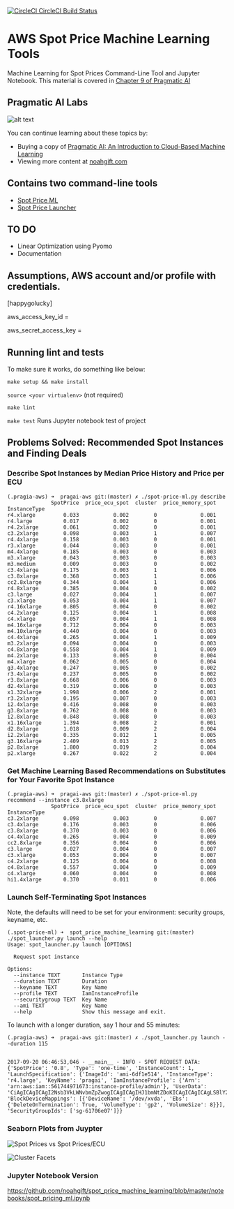 [![CircleCI CircleCI Build Status](https://circleci.com/gh/noahgift/spot_price_machine_learning/tree/master.svg?style=svg)](https://circleci.com/gh/noahgift/spot_price_machine_learning/tree/master)

# AWS Spot Price Machine Learning Tools

Machine Learning for Spot Prices Command-Line Tool and Jupyter Notebook.  This material is covered in [Chapter 9 of Pragmatic AI](https://amzn.to/2LFLVEg)

## Pragmatic AI Labs
![alt text](https://paiml.com/images/logo_with_slogan_white_background.png)

You can continue learning about these topics by:

*   Buying a copy of [Pragmatic AI: An Introduction to Cloud-Based Machine Learning](https://amzn.to/2LFLVEg)
*   Viewing more content at [noahgift.com](https://noahgift.com/)


## Contains two command-line tools

* [Spot Price ML](https://github.com/noahgift/spot_price_machine_learning/blob/master/spot-price-ml.py)
* [Spot Price Launcher](https://github.com/noahgift/spot_price_machine_learning/blob/master/spot_launcher.py)


## TO DO

* Linear Optimization using Pyomo
* Documentation

## Assumptions, AWS account and/or profile with credentials.

[happygolucky]

aws_access_key_id = <foo>

aws_secret_access_key = <bar>

## Running lint and tests

To make sure it works, do something like below:

```make setup && make install```

```source <your virtualenv>``` (not required)

```make lint```

```make test``` Runs Jupyter notebook test of project

## Problems Solved:  Recommended Spot Instances and Finding Deals


### Describe Spot Instances by Median Price History and Price per ECU

```
(.pragia-aws) ➜  pragai-aws git:(master) ✗ ./spot-price-ml.py describe
              SpotPrice  price_ecu_spot  cluster  price_memory_spot
InstanceType                                                       
r4.xlarge         0.033           0.002        0              0.001
r4.large          0.017           0.002        0              0.001
r4.2xlarge        0.061           0.002        0              0.001
c3.2xlarge        0.098           0.003        1              0.007
r4.4xlarge        0.158           0.003        0              0.001
r3.xlarge         0.044           0.003        0              0.001
m4.4xlarge        0.185           0.003        0              0.003
m3.xlarge         0.043           0.003        0              0.003
m3.medium         0.009           0.003        0              0.002
c3.4xlarge        0.175           0.003        1              0.006
c3.8xlarge        0.368           0.003        1              0.006
cc2.8xlarge       0.344           0.004        1              0.006
r4.8xlarge        0.385           0.004        0              0.002
c3.large          0.027           0.004        1              0.007
c3.xlarge         0.053           0.004        1              0.007
r4.16xlarge       0.805           0.004        0              0.002
c4.2xlarge        0.125           0.004        1              0.008
c4.xlarge         0.057           0.004        1              0.008
m4.16xlarge       0.712           0.004        0              0.003
m4.10xlarge       0.440           0.004        0              0.003
c4.4xlarge        0.265           0.004        1              0.009
m3.2xlarge        0.094           0.004        0              0.003
c4.8xlarge        0.558           0.004        1              0.009
m4.2xlarge        0.133           0.005        0              0.004
m4.xlarge         0.062           0.005        0              0.004
g3.4xlarge        0.247           0.005        0              0.002
r3.4xlarge        0.237           0.005        0              0.002
r3.8xlarge        0.668           0.006        0              0.003
d2.4xlarge        0.319           0.006        0              0.003
x1.32xlarge       1.998           0.006        2              0.001
r3.2xlarge        0.195           0.007        0              0.003
i2.4xlarge        0.416           0.008        0              0.003
g3.8xlarge        0.762           0.008        0              0.003
i2.8xlarge        0.848           0.008        0              0.003
x1.16xlarge       1.394           0.008        2              0.001
d2.8xlarge        1.018           0.009        2              0.004
i2.2xlarge        0.335           0.012        1              0.005
g3.16xlarge       2.409           0.013        2              0.005
p2.8xlarge        1.800           0.019        2              0.004
p2.xlarge         0.267           0.022        2              0.004
```


### Get Machine Learning Based Recommendations on Substitutes for Your Favorite Spot Instance

```
(.pragia-aws) ➜  pragai-aws git:(master) ✗ ./spot-price-ml.py recommend --instance c3.8xlarge 
              SpotPrice  price_ecu_spot  cluster  price_memory_spot
InstanceType                                                       
c3.2xlarge        0.098           0.003        0              0.007
c3.4xlarge        0.176           0.003        0              0.006
c3.8xlarge        0.370           0.003        0              0.006
c4.4xlarge        0.265           0.004        0              0.009
cc2.8xlarge       0.356           0.004        0              0.006
c3.large          0.027           0.004        0              0.007
c3.xlarge         0.053           0.004        0              0.007
c4.2xlarge        0.125           0.004        0              0.008
c4.8xlarge        0.557           0.004        0              0.009
c4.xlarge         0.060           0.004        0              0.008
hi1.4xlarge       0.370           0.011        0              0.006
```
### Launch Self-Terminating Spot Instances

Note, the defaults will need to be set for your environment:  security groups, keyname, etc.

```
(.spot-price-ml) ➜  spot_price_machine_learning git:(master) ./spot_launcher.py launch --help         
Usage: spot_launcher.py launch [OPTIONS]

  Request spot instance

Options:
  --instance TEXT       Instance Type
  --duration TEXT       Duration
  --keyname TEXT        Key Name
  --profile TEXT        IamInstanceProfile
  --securitygroup TEXT  Key Name
  --ami TEXT            Key Name
  --help                Show this message and exit.

```
To launch with a longer duration, say 1 hour and 55 minutes:
```
(.pragia-aws) ➜  pragai-aws git:(master) ✗ ./spot_launcher.py launch --duration 115


2017-09-20 06:46:53,046 - __main__ - INFO - SPOT REQUEST DATA: {'SpotPrice': '0.8', 'Type': 'one-time', 'InstanceCount': 1, 'LaunchSpecification': {'ImageId': 'ami-6df1e514', 'InstanceType': 'r4.large', 'KeyName': 'pragai', 'IamInstanceProfile': {'Arn': 'arn:aws:iam::561744971673:instance-profile/admin'}, 'UserData': 'CiAgICAgICAgI2Nsb3VkLWNvbmZpZwogICAgICAgIHJ1bmNtZDoKICAgICAgICAgLSBlY2hvICJoYWx0IiB8IGF0IG5vdyArIDExNSBtaW4KICAgIA==', 'BlockDeviceMappings': [{'DeviceName': '/dev/xvda', 'Ebs': {'DeleteOnTermination': True, 'VolumeType': 'gp2', 'VolumeSize': 8}}], 'SecurityGroupIds': ['sg-61706e07']}}
```


### Seaborn Plots from Juypter
![Spot Prices vs Spot Prices/ECU](https://user-images.githubusercontent.com/58792/30277517-e7016f3e-96bc-11e7-8dc9-348791ba7b47.png)

![Cluster Facets](https://user-images.githubusercontent.com/58792/30278742-2380d3d4-96c0-11e7-951a-e2fd76f6e603.png)

### Jupyter Notebook Version

https://github.com/noahgift/spot_price_machine_learning/blob/master/notebooks/spot_pricing_ml.ipynb

